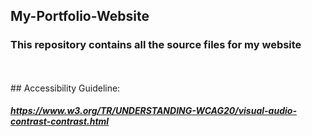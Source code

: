 ## My-Portfolio-Website
### This repository contains all the source files for my website

<br/>

<br/>
## Accessibility Guideline:

##### https://www.w3.org/TR/UNDERSTANDING-WCAG20/visual-audio-contrast-contrast.html


